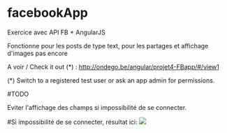 # facebookApp
Exercice avec API FB + AngularJS

Fonctionne pour les posts de type text, pour les partages et affichage d'images pas encore

A voir / Check it out (*) : 
http://ondego.be/angular/projet4-FBapp/#/view1

(*) Switch to a registered test user or ask an app admin for permissions.


#TODO

Eviter l'affichage des champs si impossibilité de se connecter.

#Si impossibilité de se connecter, résultat ici:
<img src="http://ondego.be/divers/fbapp.png"/>
